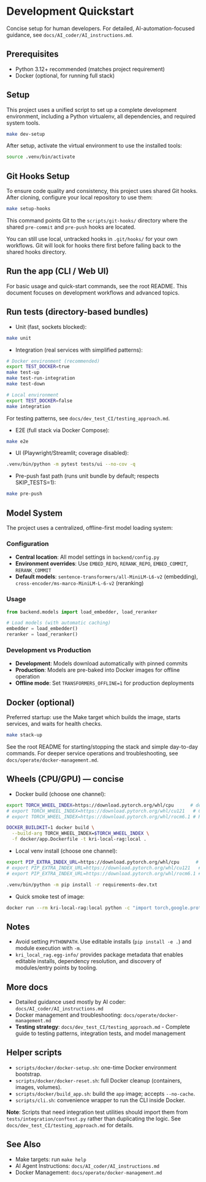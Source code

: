 # Development Quickstart

Concise setup for human developers. For detailed, AI-automation-focused guidance, see `docs/AI_coder/AI_instructions.md`.

## Prerequisites
- Python 3.12+ recommended (matches project requirement)
- Docker (optional, for running full stack)

## Setup
This project uses a unified script to set up a complete development environment, including a Python virtualenv, all dependencies, and required system tools.

```bash
make dev-setup
```

After setup, activate the virtual environment to use the installed tools:
```bash
source .venv/bin/activate
```

## Git Hooks Setup
To ensure code quality and consistency, this project uses shared Git hooks. After cloning, configure your local repository to use them:
```bash
make setup-hooks
```
This command points Git to the `scripts/git-hooks/` directory where the shared `pre-commit` and `pre-push` hooks are located.

You can still use local, untracked hooks in `.git/hooks/` for your own workflows. Git will look for hooks there first before falling back to the shared hooks directory.

## Run the app (CLI / Web UI)
For basic usage and quick-start commands, see the root README. This document focuses on development workflows and advanced topics.

## Run tests (directory-based bundles)

- Unit (fast, sockets blocked):
```bash
make unit
```

- Integration (real services with simplified patterns):
```bash
# Docker environment (recommended)
export TEST_DOCKER=true
make test-up
make test-run-integration
make test-down

# Local environment
export TEST_DOCKER=false
make integration
```

For testing patterns, see `docs/dev_test_CI/testing_approach.md`.

- E2E (full stack via Docker Compose):
```bash
make e2e
```

- UI (Playwright/Streamlit; coverage disabled):
```bash
.venv/bin/python -m pytest tests/ui --no-cov -q
```

- Pre-push fast path (runs unit bundle by default; respects SKIP_TESTS=1):
```bash
make pre-push
```

## Model System

The project uses a centralized, offline-first model loading system:

### Configuration
- **Central location**: All model settings in `backend/config.py`
- **Environment overrides**: Use `EMBED_REPO`, `RERANK_REPO`, `EMBED_COMMIT`, `RERANK_COMMIT`
- **Default models**: `sentence-transformers/all-MiniLM-L6-v2` (embedding), `cross-encoder/ms-marco-MiniLM-L-6-v2` (reranking)

### Usage
```python
from backend.models import load_embedder, load_reranker

# Load models (with automatic caching)
embedder = load_embedder()
reranker = load_reranker()
```

### Development vs Production
- **Development**: Models download automatically with pinned commits
- **Production**: Models are pre-baked into Docker images for offline operation
- **Offline mode**: Set `TRANSFORMERS_OFFLINE=1` for production deployments

## Docker (optional)
Preferred startup: use the Make target which builds the image, starts services, and waits for health checks.
```bash
make stack-up
```
See the root README for starting/stopping the stack and simple day-to-day commands. For deeper service operations and troubleshooting, see `docs/operate/docker-management.md`.

## Wheels (CPU/GPU) — concise
- Docker build (choose one channel):
```bash
export TORCH_WHEEL_INDEX=https://download.pytorch.org/whl/cpu      # default
# export TORCH_WHEEL_INDEX=https://download.pytorch.org/whl/cu121   # CUDA 12.1
# export TORCH_WHEEL_INDEX=https://download.pytorch.org/whl/rocm6.1 # ROCm 6.1

DOCKER_BUILDKIT=1 docker build \
  --build-arg TORCH_WHEEL_INDEX=$TORCH_WHEEL_INDEX \
  -f docker/app.Dockerfile -t kri-local-rag:local .
```

- Local venv install (choose one channel):
```bash
export PIP_EXTRA_INDEX_URL=https://download.pytorch.org/whl/cpu      # default
# export PIP_EXTRA_INDEX_URL=https://download.pytorch.org/whl/cu121   # CUDA 12.1
# export PIP_EXTRA_INDEX_URL=https://download.pytorch.org/whl/rocm6.1 # ROCm 6.1

.venv/bin/python -m pip install -r requirements-dev.txt
```

- Quick smoke test of image:
```bash
docker run --rm kri-local-rag:local python -c "import torch,google.protobuf as gp,grpc; print('torch', torch.__version__, 'cuda', torch.cuda.is_available()); print('protobuf', gp.__version__); print('grpcio', grpc.__version__)"
```

## Notes
- Avoid setting `PYTHONPATH`. Use editable installs (`pip install -e .`) and module execution with `-m`.
 - `kri_local_rag.egg-info/` provides package metadata that enables editable installs, dependency resolution, and discovery of modules/entry points by tooling.


## More docs
- Detailed guidance used mostly by AI coder: `docs/AI_coder/AI_instructions.md`
- Docker management and troubleshooting: `docs/operate/docker-management.md`
- **Testing strategy**: `docs/dev_test_CI/testing_approach.md` - Complete guide to testing patterns, integration tests, and model management


## Helper scripts

- `scripts/docker/docker-setup.sh`: one-time Docker environment bootstrap.
- `scripts/docker/docker-reset.sh`: full Docker cleanup (containers, images, volumes).
- `scripts/docker/build_app.sh`: build the `app` image; accepts `--no-cache`.
- `scripts/cli.sh`: convenience wrapper to run the CLI inside Docker.

**Note**: Scripts that need integration test utilities should import them from `tests/integration/conftest.py` rather than duplicating the logic. See `docs/dev_test_CI/testing_approach.md` for details.

## See Also
- Make targets: run `make help`
- AI Agent Instructions: `docs/AI_coder/AI_instructions.md`
- Docker Management: `docs/operate/docker-management.md`
